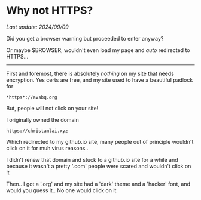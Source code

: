 # Why not HTTPS?

*Last update: 2024/09/09*

Did you get a browser warning but proceeded to enter anyway?

Or maybe $BROWSER, wouldn't even load my page and *auto* redirected to HTTPS... 

<hr>

First and foremost, there is absolutely *nothing* on my site that needs encryption. Yes certs are free, and my site used to have a beautiful padlock for 

	*https*://avsbq.org

But, people will not click on your site!

I originally owned the domain

	https://christamlai.xyz

Which redirected to my github.io site, many people out of principle wouldn't click on it for muh virus reasons..


I didn't renew that domain and stuck to a github.io site for a while and because it wasn't a pretty '.com' people were scared and wouldn't click on it

Then.. I got a '.org' and my site had a 'dark' theme and a 'hacker' font, and would you guess it.. No one would click on it
